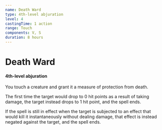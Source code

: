 ```yaml
---
name: Death Ward
type: 4th-level abjuration
level: 4
castingTime: 1 action
range: Touch
components: V, S
duration: 8 hours
---
```


# Death Ward

#### 4th-level abjuration

You touch a creature and grant it a measure of protection from death.

The first time the target would drop to 0 hit points as a result of taking damage, the target instead drops to 1 hit point, and the spell ends.

If the spell is still in effect when the target is subjected to an effect that would kill it instantaneously without dealing damage, that effect is instead negated against the target, and the spell ends.
